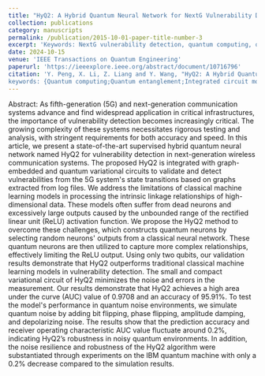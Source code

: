 ```yaml
---
title: "HyQ2: A Hybrid Quantum Neural Network for NextG Vulnerability Detection"
collection: publications
category: manuscripts
permalink: /publication/2015-10-01-paper-title-number-3
excerpt: 'Keywords: NextG vulnerability detection, quantum computing, quantum neural networks (QNNs)'
date: 2024-10-15
venue: 'IEEE Transactions on Quantum Engineering'
paperurl: 'https://ieeexplore.ieee.org/abstract/document/10716796'
citation: 'Y. Peng, X. Li, Z. Liang and Y. Wang, "HyQ2: A Hybrid Quantum Neural Network for NextG Vulnerability Detection," in IEEE Transactions on Quantum Engineering, vol. 5, pp. 1-19, 2024, Art no. 3103819, doi: 10.1109/TQE.2024.3481280.
keywords: {Quantum computing;Quantum entanglement;Integrated circuit modeling;Data models;Computational modeling;Biological neural networks;5G mobile communication;Qubit;Neural networks;Neural networks;NextG vulnerability detection;quantum computing;quantum neural networks (QNNs)},'
---
```


Abstract: As fifth-generation (5G) and next-generation communication systems advance and find widespread application in critical infrastructures, the importance of vulnerability detection becomes increasingly critical. The growing complexity of these systems necessitates rigorous testing and analysis, with stringent requirements for both accuracy and speed. In this article, we present a state-of-the-art supervised hybrid quantum neural network named HyQ2 for vulnerability detection in next-generation wireless communication systems. The proposed HyQ2 is integrated with graph-embedded and quantum variational circuits to validate and detect vulnerabilities from the 5G system's state transitions based on graphs extracted from log files. We address the limitations of classical machine learning models in processing the intrinsic linkage relationships of high-dimensional data. These models often suffer from dead neurons and excessively large outputs caused by the unbounded range of the rectified linear unit (ReLU) activation function. We propose the HyQ2 method to overcome these challenges, which constructs quantum neurons by selecting random neurons' outputs from a classical neural network. These quantum neurons are then utilized to capture more complex relationships, effectively limiting the ReLU output. Using only two qubits, our validation results demonstrate that HyQ2 outperforms traditional classical machine learning models in vulnerability detection. The small and compact variational circuit of HyQ2 minimizes the noise and errors in the measurement. Our results demonstrate that HyQ2 achieves a high area under the curve (AUC) value of 0.9708 and an accuracy of 95.91%. To test the model's performance in quantum noise environments, we simulate quantum noise by adding bit flipping, phase flipping, amplitude damping, and depolarizing noise. The results show that the prediction accuracy and receiver operating characteristic AUC value fluctuate around 0.2%, indicating HyQ2’s robustness in noisy quantum environments. In addition, the noise resilience and robustness of the HyQ2 algorithm were substantiated through experiments on the IBM quantum machine with only a 0.2% decrease compared to the simulation results.
